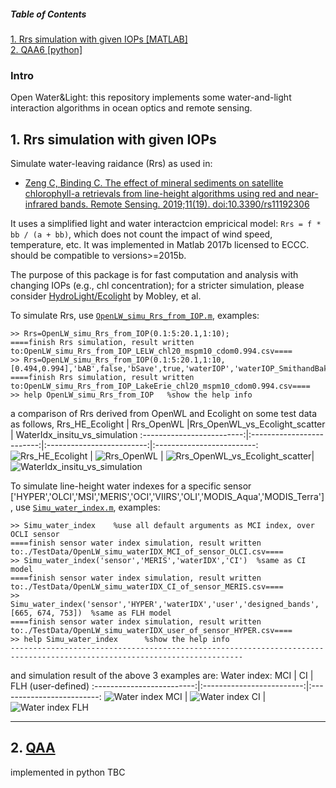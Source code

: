 ##### Table of Contents  
[1. Rrs simulation with given IOPs [MATLAB]](#Rrs_simu)  
[2. QAA6 [python]](#QAA)  

### Intro
Open Water&Light: this repository implements some water-and-light interaction algorithms in ocean optics and remote sensing.

<a name="Rrs_simu"/>

## 1. Rrs simulation with given IOPs
Simulate water-leaving raidance (Rrs) as used in: 
- [Zeng C, Binding C. The effect of mineral sediments on satellite chlorophyll-a retrievals from line-height algorithms using red and near-infrared bands. Remote Sensing. 2019;11(19). doi:10.3390/rs11192306](https://www.mdpi.com/2072-4292/11/19/2306)

It uses a simplified light and water interactcion empricical model:  `Rrs = f *  bb / (a + bb)`,  which does not count the impact of wind speed, temperature, etc. It was implemented in Matlab 2017b licensed to ECCC. should be compatible to versions>=2015b.

The purpose of this package is for fast computation and analysis with changing IOPs (e.g., chl concentration); for a stricter simulation, please consider [HydroLight/Ecolight](https://www.sequoiasci.com/product/hydrolight/) by Mobley, et al.

To simulate Rrs, use [`OpenLW_simu_Rrs_from_IOP.m`](OpenLW_simu_Rrs_from_IOP.m), examples:
```
>> Rrs=OpenLW_simu_Rrs_from_IOP(0.1:5:20.1,1:10);
====finish Rrs simulation, result written to:OpenLW_simu_Rrs_from_IOP_LELW_chl20_mspm10_cdom0.994.csv====
>> Rrs=OpenLW_simu_Rrs_from_IOP(0.1:5:20.1,1:10,[0.494,0.994],'bAB',false,'bSave',true,'waterIOP','waterIOP_SmithandBaker.txt','IOPname','LakeErie','wavelength',400:100:800);
====finish Rrs simulation, result written to:OpenLW_simu_Rrs_from_IOP_LakeErie_chl20_mspm10_cdom0.994.csv====
>> help OpenLW_simu_Rrs_from_IOP   %show the help info
```

a comparison of Rrs derived from OpenWL and Ecolight on some test data as follows,
Rrs_HE_Ecolight   |  Rrs_OpenWL		|Rrs_OpenWL_vs_Ecolight_scatter          |  WaterIdx_insitu_vs_simulation
:-------------------------:|:-------------------------:|:-------------------------:|:-------------------------:
![Rrs_HE_Ecolight](./TestData/Rrs_HE_Ecolight.svg "Rrs_HE_Ecolight")  |  ![Rrs_OpenWL](./TestData/Rrs_OpenWL.svg "Rrs_OpenWL") | ![Rrs_OpenWL_vs_Ecolight_scatter](./TestData/Rrs_OpenWL_vs_Ecolight_scatter.svg "Rrs_OpenWL_vs_Ecolight_scatter")| ![WaterIdx_insitu_vs_simulation](./TestData/WaterIdx_insitu_vs_simulation.svg "WaterIdx_insitu_vs_simulation")

To simulate line-height water indexes for a specific sensor ['HYPER','OLCI','MSI','MERIS','OCI','VIIRS','OLI','MODIS_Aqua','MODIS_Terra'], use [`Simu_water_index.m`](Simu_water_index.m), examples:
```
>> Simu_water_index    %use all default arguments as MCI index, over OCLI sensor
====finish sensor water index simulation, result written to:./TestData/OpenLW_simu_waterIDX_MCI_of_sensor_OLCI.csv====
>> Simu_water_index('sensor','MERIS','waterIDX','CI')  %same as CI model
====finish sensor water index simulation, result written to:./TestData/OpenLW_simu_waterIDX_CI_of_sensor_MERIS.csv====
>> Simu_water_index('sensor','HYPER','waterIDX','user','designed_bands',[665, 674, 753])  %same as FLH model
====finish sensor water index simulation, result written to:./TestData/OpenLW_simu_waterIDX_user_of_sensor_HYPER.csv====
>> help Simu_water_index      %show the help info
--------------------------------------------------------------------------------------------------------------------------
```
and simulation result of the above 3 examples are:
Water index: MCI            |  CI              |  FLH (user-defined) 
:-------------------------:|:-------------------------:|:-------------------------:
![Water index MCI](./TestData/MCI_simu.svg "Water index MCI") | ![Water index CI](./TestData/CI_simu.svg "Water index CI") |  ![Water index FLH](./TestData/FLH_simu.svg "Water index FLH") 

---
<a name="QAA"/>

## 2. [QAA](https://www.ioccg.org/groups/software.html)
implemented in python
TBC
